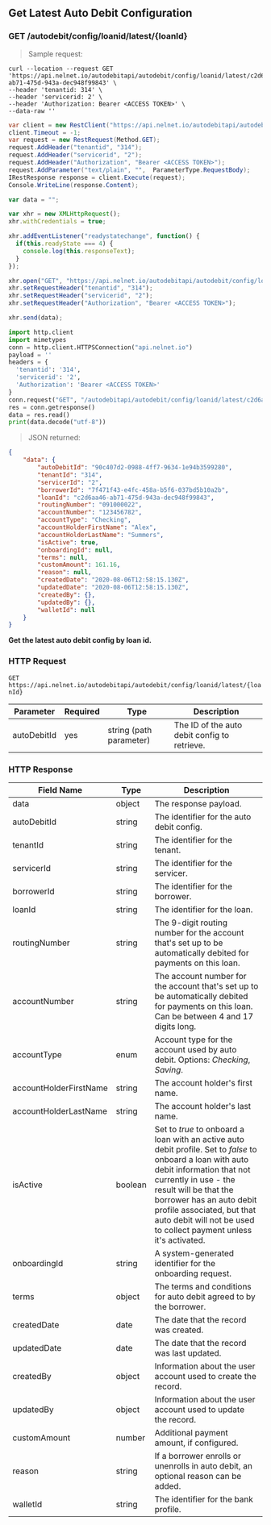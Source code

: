 <!--Endpoint introduction -->
## Get Latest Auto Debit Configuration

### GET /autodebit/config/loanid/latest/{loanId}

<!-- RIGHT: code samples -->

> Sample request:

```shell
curl --location --request GET 'https://api.nelnet.io/autodebitapi/autodebit/config/loanid/latest/c2d6aa46-ab71-475d-943a-dec948f99843' \
--header 'tenantid: 314' \
--header 'servicerid: 2' \
--header 'Authorization: Bearer <ACCESS TOKEN>' \
--data-raw ''
```

```csharp
var client = new RestClient("https://api.nelnet.io/autodebitapi/autodebit/config/loanid/latest/c2d6aa46-ab71-475d-943a-dec948f99843");
client.Timeout = -1;
var request = new RestRequest(Method.GET);
request.AddHeader("tenantid", "314");
request.AddHeader("servicerid", "2");
request.AddHeader("Authorization", "Bearer <ACCESS TOKEN>");
request.AddParameter("text/plain", "",  ParameterType.RequestBody);
IRestResponse response = client.Execute(request);
Console.WriteLine(response.Content);
```

```javascript
var data = "";

var xhr = new XMLHttpRequest();
xhr.withCredentials = true;

xhr.addEventListener("readystatechange", function() {
  if(this.readyState === 4) {
    console.log(this.responseText);
  }
});

xhr.open("GET", "https://api.nelnet.io/autodebitapi/autodebit/config/loanid/latest/c2d6aa46-ab71-475d-943a-dec948f99843");
xhr.setRequestHeader("tenantid", "314");
xhr.setRequestHeader("servicerid", "2");
xhr.setRequestHeader("Authorization", "Bearer <ACCESS TOKEN>");

xhr.send(data);
```

```python
import http.client
import mimetypes
conn = http.client.HTTPSConnection("api.nelnet.io")
payload = ''
headers = {
  'tenantid': '314',
  'servicerid': '2',
  'Authorization': 'Bearer <ACCESS TOKEN>'
}
conn.request("GET", "/autodebitapi/autodebit/config/loanid/latest/c2d6aa46-ab71-475d-943a-dec948f99843", payload, headers)
res = conn.getresponse()
data = res.read()
print(data.decode("utf-8"))
```

> JSON returned:

```json
{
    "data": {
        "autoDebitId": "90c407d2-0988-4ff7-9634-1e94b3599280",
        "tenantId": "314",
        "servicerId": "2",
        "borrowerId": "7f471f43-e4fc-458a-b5f6-037bd5b10a2b",
        "loanId": "c2d6aa46-ab71-475d-943a-dec948f99843",
        "routingNumber": "091000022",
        "accountNumber": "123456782",
        "accountType": "Checking",
        "accountHolderFirstName": "Alex",
        "accountHolderLastName": "Summers",
        "isActive": true,
        "onboardingId": null,
        "terms": null,
        "customAmount": 161.16,
        "reason": null,
        "createdDate": "2020-08-06T12:58:15.130Z",
        "updatedDate": "2020-08-06T12:58:15.130Z",
        "createdBy": {},
        "updatedBy": {},
        "walletId": null
    }
}
```

<!-- LEFT: documentation -->

**Get the latest auto debit config by loan id.**

### HTTP Request

`GET https://api.nelnet.io/autodebitapi/autodebit/config/loanid/latest/{loanId}`

Parameter | Required | Type   | Description
----------| -------- | ------ | -----------
autoDebitId | yes | string (path parameter) | The ID of the auto debit config to retrieve.

### HTTP Response

Field Name | Type | Description
---------- | ------- | -------
data | object | The response payload. 
autoDebitId | string | The identifier for the auto debit config.
tenantId | string | The identifier for the tenant.
servicerId | string | The identifier for the servicer.
borrowerId | string | The identifier for the borrower.
loanId | string | The identifier for the loan.
routingNumber | string | The 9-digit routing number for the account that's set up to be automatically debited for payments on this loan.
accountNumber | string | The account number for the account that's set up to be automatically debited for payments on this loan. Can be between 4 and 17 digits long.
accountType | enum | Account type for the account used by auto debit. Options: *Checking*, *Saving*.
accountHolderFirstName | string | The account holder's first name.
accountHolderLastName | string | The account holder's last name.
isActive | boolean | Set to *true* to onboard a loan with an active auto debit profile. Set to *false* to onboard a loan with auto debit information that not currently in use - the result will be that the borrower has an auto debit profile associated, but that auto debit will not be used to collect payment unless it's activated.
onboardingId | string | A system-generated identifier for the onboarding request.
terms | object | The terms and conditions for auto debit agreed to by the borrower.
createdDate | date | The date that the record was created.
updatedDate | date | The date that the record was last updated.
createdBy | object | Information about the user account used to create the record.
updatedBy | object | Information about the user account used to update the record.
customAmount | number | Additional payment amount, if configured.
reason | string | If a borrower enrolls or unenrolls in auto debit, an optional reason can be added.
walletId | string | The identifier for the bank profile.